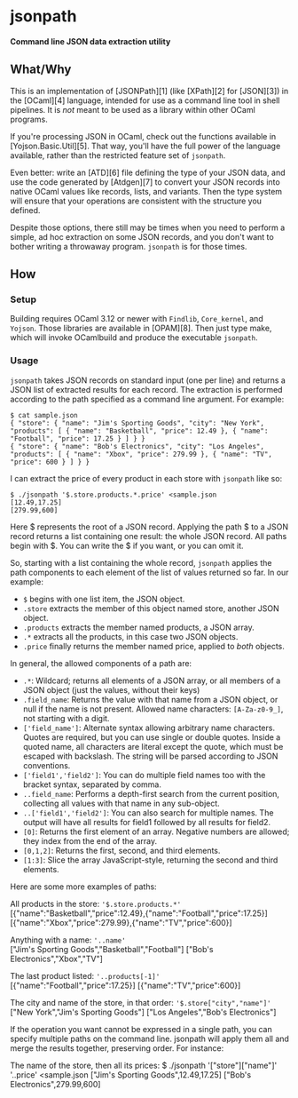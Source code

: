 # jsonpath
#### Command line JSON data extraction utility

## What/Why

This is an implementation of [JSONPath][1] (like [XPath][2] for [JSON][3]) in
the [OCaml][4] language, intended for use as a command line tool in shell
pipelines. It is *not* meant to be used as a library within other OCaml
programs.

If you're processing JSON in OCaml, check out the functions available in
[Yojson.Basic.Util][5]. That way, you'll have the full power of the language
available, rather than the restricted feature set of `jsonpath`.

Even better: write an [ATD][6] file defining the type of your JSON data, and
use the code generated by [Atdgen][7] to convert your JSON records into native
OCaml values like records, lists, and variants. Then the type system will
ensure that your operations are consistent with the structure you defined.

Despite those options, there still may be times when you need to perform a
simple, ad hoc extraction on some JSON records, and you don't want to bother
writing a throwaway program. `jsonpath` is for those times.

## How

### Setup
Building requires OCaml 3.12 or newer with `Findlib`, `Core_kernel`, and
`Yojson`. Those libraries are available in [OPAM][8]. Then just type make,
which will invoke OCamlbuild and produce the executable `jsonpath`.

### Usage
`jsonpath` takes JSON records on standard input (one per line) and returns a
JSON list of extracted results for each record. The extraction is performed
according to the path specified as a command line argument. For example:

    $ cat sample.json
    { "store": { "name": "Jim's Sporting Goods", "city": "New York", "products": [ { "name": "Basketball", "price": 12.49 }, { "name": "Football", "price": 17.25 } ] } }
    { "store": { "name": "Bob's Electronics", "city": "Los Angeles", "products": [ { "name": "Xbox", "price": 279.99 }, { "name": "TV", "price": 600 } ] } } 

I can extract the price of every product in each store with `jsonpath` like so:

    $ ./jsonpath '$.store.products.*.price' <sample.json 
    [12.49,17.25]
    [279.99,600]

Here $ represents the root of a JSON record. Applying the path $ to a JSON
record returns a list containing one result: the whole JSON record. All paths
begin with $. You can write the $ if you want, or you can omit it.

So, starting with a list containing the whole record, `jsonpath` applies the
path components to each element of the list of values returned so far. In our
example:

- `$` begins with one list item, the JSON object.
- `.store` extracts the member of this object named store, another JSON object.
- `.products` extracts the member named products, a JSON array.
- `.*` extracts all the products, in this case two JSON objects.
- `.price` finally returns the member named price, applied to *both* objects.

In general, the allowed components of a path are:

- `.*`: Wildcard; returns all elements of a JSON array, or all members of a
  JSON object (just the values, without their keys)
- `.field_name`: Returns the value with that name from a JSON object, or null if
  the name is not present. Allowed name characters: `[A-Za-z0-9_]`, not starting
  with a digit.
- `['field_name']`: Alternate syntax allowing arbitrary name characters. Quotes
  are required, but you can use single or double quotes. Inside a quoted name,
  all characters are literal except the quote, which must be escaped with
  backslash. The string will be parsed according to JSON conventions.
- `['field1','field2']`: You can do multiple field names too with the bracket
  syntax, separated by comma.
- `..field_name`: Performs a depth-first search from the current position, collecting
  all values with that name in any sub-object.
- `..['field1','field2']`: You can also search for multiple names. The output
  will have all results for field1 followed by all results for field2.
- `[0]`: Returns the first element of an array. Negative numbers are allowed;
  they index from the end of the array.
- `[0,1,2]`: Returns the first, second, and third elements.
- `[1:3]`: Slice the array JavaScript-style, returning the second and third
  elements.

Here are some more examples of paths:

All products in the store: `'$.store.products.*'`  
    [{"name":"Basketball","price":12.49},{"name":"Football","price":17.25}]
    [{"name":"Xbox","price":279.99},{"name":"TV","price":600}]

Anything with a name: `'..name'`  
    ["Jim's Sporting Goods","Basketball","Football"]
    ["Bob's Electronics","Xbox","TV"]

The last product listed: `'..products[-1]'`  
    [{"name":"Football","price":17.25}]
    [{"name":"TV","price":600}]

The city and name of the store, in that order: `'$.store["city","name"]'`
    ["New York","Jim's Sporting Goods"]
    ["Los Angeles","Bob's Electronics"]

If the operation you want cannot be expressed in a single path, you can
specify multiple paths on the command line. jsonpath will apply them all and
merge the results together, preserving order. For instance:

The name of the store, then all its prices:
    $ ./jsonpath '["store"]["name"]' '..price' <sample.json 
    ["Jim's Sporting Goods",12.49,17.25]
    ["Bob's Electronics",279.99,600]
